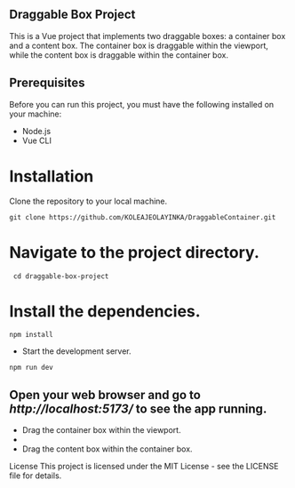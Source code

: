 ## Draggable Box Project
This is a Vue project that implements two draggable boxes: a container box and a content box. The container box is draggable within the viewport, while the content box is draggable within the container box.

## Prerequisites
Before you can run this project, you must have the following installed on your machine:

-  Node.js
-  Vue CLI
# Installation
Clone the repository to your local machine.

`git clone https://github.com/KOLEAJEOLAYINKA/DraggableContainer.git`
# Navigate to the project directory.
`  cd draggable-box-project
`
# Install the dependencies.
`npm install`
-  Start the development server.

`npm run dev`

Open your web browser and go to *http://localhost:5173/* to see the app running.
-  
-  Drag the container box within the viewport.
-  
-  Drag the content box within the container box.

License
This project is licensed under the MIT License - see the LICENSE file for details.




